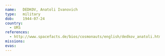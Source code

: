 ```yaml
---
name:	DEDKOV, Anatoli Ivanovich
type:	military
dob:	1944-07-24
country:
  - URS
references:
  - http://www.spacefacts.de/bios/cosmonauts/english/dedkov_anatoli.htm
missions:
evas:
---
```

